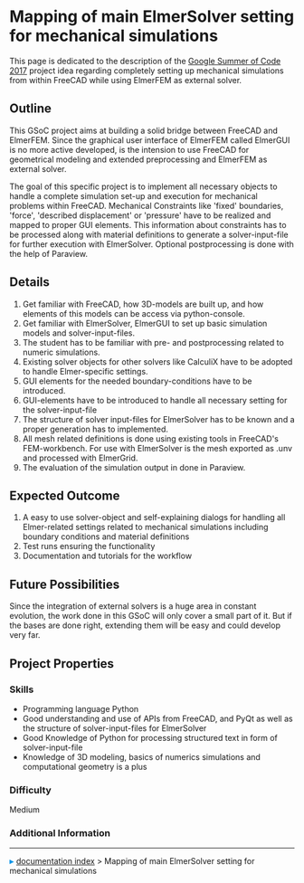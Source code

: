 # Mapping of main ElmerSolver setting for mechanical simulations
This page is dedicated to the description of the [Google Summer of Code 2017](Google_Summer_of_Code_2017.md) project idea regarding completely setting up mechanical simulations from within FreeCAD while using ElmerFEM as external solver.

## Outline

This GSoC project aims at building a solid bridge between FreeCAD and ElmerFEM. Since the graphical user interface of ElmerFEM called ElmerGUI is no more active developed, is the intension to use FreeCAD for geometrical modeling and extended preprocessing and ElmerFEM as external solver.

The goal of this specific project is to implement all necessary objects to handle a complete simulation set-up and execution for mechanical problems within FreeCAD. Mechanical Constraints like 'fixed' boundaries, 'force', 'described displacement' or 'pressure' have to be realized and mapped to proper GUI elements. This information about constraints has to be processed along with material definitions to generate a solver-input-file for further execution with ElmerSolver. Optional postprocessing is done with the help of Paraview.

## Details

1.  Get familiar with FreeCAD, how 3D-models are built up, and how elements of this models can be access via python-console.
2.  Get familiar with ElmerSolver, ElmerGUI to set up basic simulation models and solver-input-files.
3.  The student has to be familiar with pre- and postprocessing related to numeric simulations.
4.  Existing solver objects for other solvers like CalculiX have to be adopted to handle Elmer-specific settings.
5.  GUI elements for the needed boundary-conditions have to be introduced.
6.  GUI-elements have to be introduced to handle all necessary setting for the solver-input-file
7.  The structure of solver input-files for ElmerSolver has to be known and a proper generation has to implemented.
8.  All mesh related definitions is done using existing tools in FreeCAD's FEM-workbench. For use with ElmerSolver is the mesh exported as .unv and processed with ElmerGrid.
9.  The evaluation of the simulation output in done in Paraview.

## Expected Outcome 

1.  A easy to use solver-object and self-explaining dialogs for handling all Elmer-related settings related to mechanical simulations including boundary conditions and material definitions
2.  Test runs ensuring the functionality
3.  Documentation and tutorials for the workflow

## Future Possibilities 

Since the integration of external solvers is a huge area in constant evolution, the work done in this GSoC will only cover a small part of it. But if the bases are done right, extending them will be easy and could develop very far.

## Project Properties 

### Skills

-   Programming language Python
-   Good understanding and use of APIs from FreeCAD, and PyQt as well as the structure of solver-input-files for ElmerSolver
-   Good Knowledge of Python for processing structured text in form of solver-input-file
-   Knowledge of 3D modeling, basics of numerics simulations and computational geometry is a plus

### Difficulty

Medium

### Additional Information



---
![](images/Right_arrow.png) [documentation index](../README.md) > Mapping of main ElmerSolver setting for mechanical simulations
